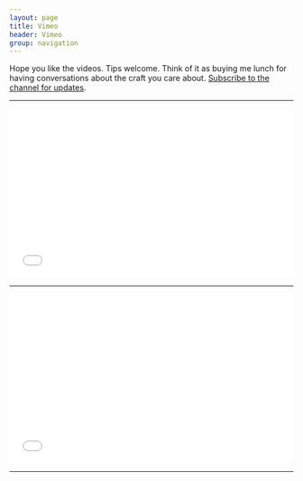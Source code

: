 ```yaml
---
layout: page
title: Vimeo
header: Vimeo
group: navigation
---
```


Hope you like the videos. Tips welcome. Think of it as buying me lunch for having conversations about the craft you care about. [Subscribe to the channel for updates](https://vimeo.com/channels/659338).

<hr/>
<iframe src="//player.vimeo.com/video/84082218"
        frameborder="0"
        width="100%"
        height="300px"
        webkitallowfullscreen="webkitallowfullscreen"
        mozallowfullscreen="mozallowfullscreen"
        allowfullscreen="allowfullscreen">Coding Out Loud - Setting up a simple code kata project for NodeJS</iframe>
<hr/>
<iframe src="//player.vimeo.com/video/84101834"
        width="100%"
        height="300px"
        frameborder="0"
        webkitallowfullscreen="webkitallowfullscreen"
        mozallowfullscreen="mozallowfullscreen"
        allowfullscreen="allowfullscreen">Coding Out Loud - HelloRpgWorld Kata</iframe>
<hr/>
